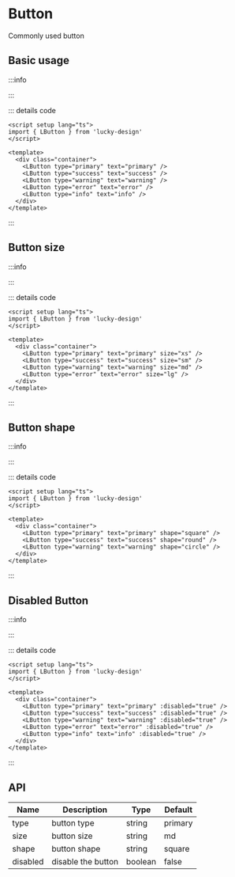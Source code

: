 # Button

<script setup>
import Basic from '../examples/button/basic.vue'
import Size from '../examples/button/size.vue'
import Shape from '../examples/button/shape.vue'
import Disabled from '../examples/button/disabled.vue'
</script>

Commonly used button

## Basic usage

:::info

<Basic />

:::

::: details code

```vue
<script setup lang="ts">
import { LButton } from 'lucky-design'
</script>

<template>
  <div class="container">
    <LButton type="primary" text="primary" />
    <LButton type="success" text="success" />
    <LButton type="warning" text="warning" />
    <LButton type="error" text="error" />
    <LButton type="info" text="info" />
  </div>
</template>
```

:::

## Button size

:::info

<Size />

:::

::: details code
```vue
<script setup lang="ts">
import { LButton } from 'lucky-design'
</script>

<template>
  <div class="container">
    <LButton type="primary" text="primary" size="xs" />
    <LButton type="success" text="success" size="sm" />
    <LButton type="warning" text="warning" size="md" />
    <LButton type="error" text="error" size="lg" />
  </div>
</template>
```
:::

## Button shape

:::info

<Shape />

:::

::: details code
```vue
<script setup lang="ts">
import { LButton } from 'lucky-design'
</script>

<template>
  <div class="container">
    <LButton type="primary" text="primary" shape="square" />
    <LButton type="success" text="success" shape="round" />
    <LButton type="warning" text="warning" shape="circle" />
  </div>
</template>
```
:::

## Disabled Button

:::info

<Disabled />

:::

::: details code
```vue
<script setup lang="ts">
import { LButton } from 'lucky-design'
</script>

<template>
  <div class="container">
    <LButton type="primary" text="primary" :disabled="true" />
    <LButton type="success" text="success" :disabled="true" />
    <LButton type="warning" text="warning" :disabled="true" />
    <LButton type="error" text="error" :disabled="true" />
    <LButton type="info" text="info" :disabled="true" />
  </div>
</template>
```
:::

## API

| Name     | Description        | Type    | Default |
| -------- | ------------------ | ------- | ------- |
| type     | button type        | string  | primary |
| size     | button size        | string  | md      |
| shape    | button shape       | string  | square  |
| disabled | disable the button | boolean | false   |
